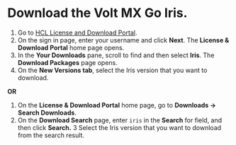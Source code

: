 # Download the Volt MX Go Iris.

1. Go to [HCL License and Download Portal](https://hclsoftware.flexnetoperations.com/).
2. On the sign in page, enter your username and click **Next**. The **License & Download Portal** home page opens.
3. In the **Your Downloads** pane, scroll to find and then select **Iris**. The **Download Packages** page opens.
4. On the **New Versions tab**, select the Iris version that you want to download.

**OR**

1. On the **License & Download Portal** home page, go to **Downloads → Search Downloads**.
2. On the **Download Search** page, enter `iris` in the **Search** for field, and then click **Search.**
3 Select the Iris version that you want to download from the search result.